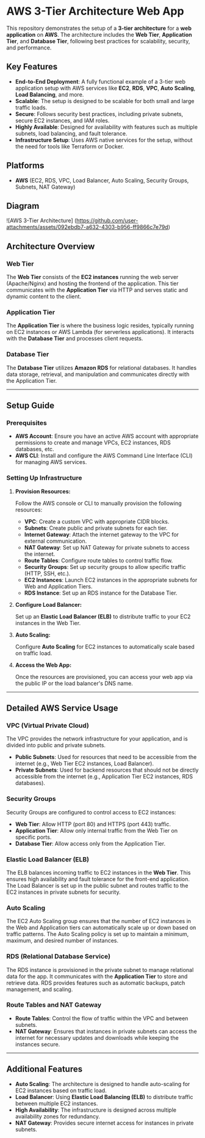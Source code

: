 # AWS 3-Tier Architecture Web App

This repository demonstrates the setup of a **3-tier architecture** for a **web application** on **AWS**. The architecture includes the **Web Tier**, **Application Tier**, and **Database Tier**, following best practices for scalability, security, and performance.

## Key Features

- **End-to-End Deployment**: A fully functional example of a 3-tier web application setup with AWS services like **EC2**, **RDS**, **VPC**, **Auto Scaling**, **Load Balancing**, and more.
- **Scalable**: The setup is designed to be scalable for both small and large traffic loads.
- **Secure**: Follows security best practices, including private subnets, secure EC2 instances, and IAM roles.
- **Highly Available**: Designed for availability with features such as multiple subnets, load balancing, and fault tolerance.
- **Infrastructure Setup**: Uses AWS native services for the setup, without the need for tools like Terraform or Docker.

## Platforms

- **AWS** (EC2, RDS, VPC, Load Balancer, Auto Scaling, Security Groups, Subnets, NAT Gateway)


## Diagram

![AWS 3-Tier Architecture] 
(https://github.com/user-attachments/assets/092ebdb7-a632-4303-b956-ff9866c7e79d)

## Architecture Overview

### Web Tier

The **Web Tier** consists of the **EC2 instances** running the web server (Apache/Nginx) and hosting the frontend of the application. This tier communicates with the **Application Tier** via HTTP and serves static and dynamic content to the client.

### Application Tier

The **Application Tier** is where the business logic resides, typically running on EC2 instances or AWS Lambda (for serverless applications). It interacts with the **Database Tier** and processes client requests.

### Database Tier

The **Database Tier** utilizes **Amazon RDS** for relational databases. It handles data storage, retrieval, and manipulation and communicates directly with the Application Tier.

---

## Setup Guide

### Prerequisites

- **AWS Account**: Ensure you have an active AWS account with appropriate permissions to create and manage VPCs, EC2 instances, RDS databases, etc.
- **AWS CLI**: Install and configure the AWS Command Line Interface (CLI) for managing AWS services.

### Setting Up Infrastructure

1. **Provision Resources:**

   Follow the AWS console or CLI to manually provision the following resources:
   
   - **VPC**: Create a custom VPC with appropriate CIDR blocks.
   - **Subnets**: Create public and private subnets for each tier.
   - **Internet Gateway**: Attach the internet gateway to the VPC for external communication.
   - **NAT Gateway**: Set up NAT Gateway for private subnets to access the internet.
   - **Route Tables**: Configure route tables to control traffic flow.
   - **Security Groups**: Set up security groups to allow specific traffic (HTTP, SSH, etc.).
   - **EC2 Instances**: Launch EC2 instances in the appropriate subnets for Web and Application Tiers.
   - **RDS Instance**: Set up an RDS instance for the Database Tier.

2. **Configure Load Balancer:**

   Set up an **Elastic Load Balancer (ELB)** to distribute traffic to your EC2 instances in the Web Tier.

3. **Auto Scaling:**

   Configure **Auto Scaling** for EC2 instances to automatically scale based on traffic load.

4. **Access the Web App:**

   Once the resources are provisioned, you can access your web app via the public IP or the load balancer's DNS name.

---

## Detailed AWS Service Usage

### **VPC (Virtual Private Cloud)**

The VPC provides the network infrastructure for your application, and is divided into public and private subnets. 

- **Public Subnets**: Used for resources that need to be accessible from the internet (e.g., Web Tier EC2 instances, Load Balancer).
- **Private Subnets**: Used for backend resources that should not be directly accessible from the internet (e.g., Application Tier EC2 instances, RDS databases).
  
### **Security Groups**

Security Groups are configured to control access to EC2 instances:

- **Web Tier**: Allow HTTP (port 80) and HTTPS (port 443) traffic.
- **Application Tier**: Allow only internal traffic from the Web Tier on specific ports.
- **Database Tier**: Allow access only from the Application Tier.

### **Elastic Load Balancer (ELB)**

The ELB balances incoming traffic to EC2 instances in the **Web Tier**. This ensures high availability and fault tolerance for the front-end application. The Load Balancer is set up in the public subnet and routes traffic to the EC2 instances in private subnets for security.

### **Auto Scaling**

The EC2 Auto Scaling group ensures that the number of EC2 instances in the Web and Application tiers can automatically scale up or down based on traffic patterns. The Auto Scaling policy is set up to maintain a minimum, maximum, and desired number of instances.

### **RDS (Relational Database Service)**

The RDS instance is provisioned in the private subnet to manage relational data for the app. It communicates with the **Application Tier** to store and retrieve data. RDS provides features such as automatic backups, patch management, and scaling.

### **Route Tables and NAT Gateway**

- **Route Tables**: Control the flow of traffic within the VPC and between subnets.
- **NAT Gateway**: Ensures that instances in private subnets can access the internet for necessary updates and downloads while keeping the instances secure.

---

## Additional Features

- **Auto Scaling**: The architecture is designed to handle auto-scaling for EC2 instances based on traffic load.
- **Load Balancer**: Using **Elastic Load Balancing (ELB)** to distribute traffic between multiple EC2 instances.
- **High Availability**: The infrastructure is designed across multiple availability zones for redundancy.
- **NAT Gateway**: Provides secure internet access for instances in private subnets.
